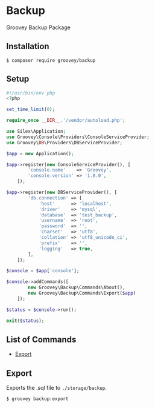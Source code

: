 # Backup

Groovey Backup Package

## Installation

    $ composer require groovey/backup

## Setup

```php
#!/usr/bin/env php
<?php

set_time_limit(0);

require_once __DIR__.'/vendor/autoload.php';

use Silex\Application;
use Groovey\Console\Providers\ConsoleServiceProvider;
use Groovey\DB\Providers\DBServiceProvider;

$app = new Application();

$app->register(new ConsoleServiceProvider(), [
        'console.name'    => 'Groovey',
        'console.version' => '1.0.0',
    ]);

$app->register(new DBServiceProvider(), [
        'db.connection' => [
            'host'      => 'localhost',
            'driver'    => 'mysql',
            'database'  => 'test_backup',
            'username'  => 'root',
            'password'  => '',
            'charset'   => 'utf8',
            'collation' => 'utf8_unicode_ci',
            'prefix'    => '',
            'logging'   => true,
        ],
    ]);

$console = $app['console'];

$console->addCommands([
        new Groovey\Backup\Commands\About(),
        new Groovey\Backup\Commands\Export($app)
    ]);

$status = $console->run();

exit($status);

```

## List of Commands

- [Export](#export)

## Export

Exports the .sql file to `./storage/backup`.

    $ groovey backup:export